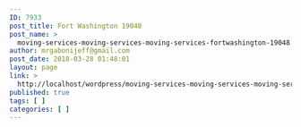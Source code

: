 ```yaml
---
ID: 7933
post_title: Fort Washington 19048
post_name: >
  moving-services-moving-services-moving-services-fortwashington-19048
author: mrgabonijeff@gmail.com
post_date: 2018-03-28 01:48:01
layout: page
link: >
  http://localhost/wordpress/moving-services-moving-services-moving-services-fortwashington-19048/
published: true
tags: [ ]
categories: [ ]
---
```

